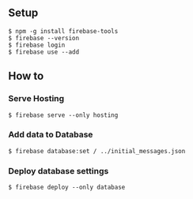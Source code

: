 ## Setup

```
$ npm -g install firebase-tools
$ firebase --version
$ firebase login
$ firebase use --add
```

## How to

### Serve Hosting

```
$ firebase serve --only hosting
```

### Add data to Database

```
$ firebase database:set / ../initial_messages.json
```

### Deploy database settings

```
$ firebase deploy --only database
```


